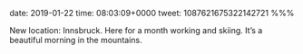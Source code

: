 date: 2019-01-22
time: 08:03:09+0000
tweet: 1087621675322142721
%%%

New location: Innsbruck. Here for a month working and skiing. It’s a beautiful morning in the mountains.
